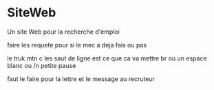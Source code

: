 # SiteWeb

Un site Web pour la recherche d'emploi


faire les requete pour si le mec a deja fais ou pas

le truk mtn c les saut de ligne est ce que ca va mettre br ou un espace blanc ou /n petite pause

faut le faire pour la lettre et le message au recruteur 
